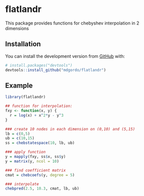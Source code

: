 
<!-- README.md is generated from README.Rmd. Please edit that file -->

# flatlandr

<!-- badges: start -->
<!-- badges: end -->

This package provides functions for chebyshev interpolation in 2
dimensions

## Installation

You can install the development version from
[GitHub](https://github.com/) with:

``` r
# install.packages("devtools")
devtools::install_github("mdgordo/flatlandr")
```

## Example

``` r
library(flatlandr)

## function for interpolation:
fxy <- function(x, y) {
  r = log(x) + x^2*y - y^3
}

### create 10 nodes in each dimension on (0,10) and (5,15)
lb = c(0,5)
ub = c(10,15)
ss = chebstatespace(10, lb, ub)

### apply function
y = mapply(fxy, ss$x, ss$y)
y = matrix(y, ncol = 10)

### find coefficient matrix
cmat = chebcoefs(y, degree = 5)

### interpolate
chebpred(2.5, 10.3, cmat, lb, ub)
```
